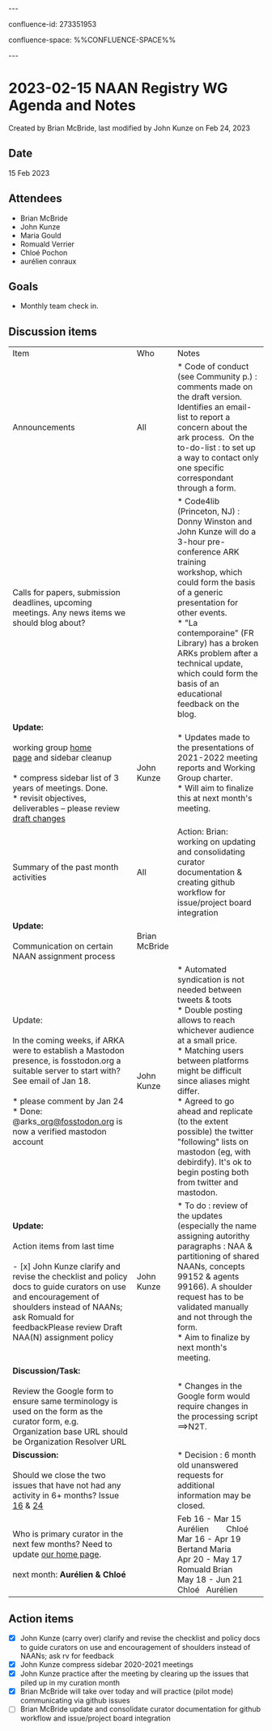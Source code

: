 \---

confluence-id: 273351953

confluence-space: %%CONFLUENCE-SPACE%%

\---

2023-02-15 NAAN Registry WG Agenda and Notes
============================================

Created by Brian McBride, last modified by John Kunze on Feb 24, 2023

Date
----

15 Feb 2023

Attendees
---------

*   Brian McBride
*   John Kunze 
*   Maria Gould
*   Romuald Verrier
*   Chloé Pochon
*   aurélien conraux 

Goals
-----

*   Monthly team check in.

Discussion items
----------------

|     |     |     |
| --- | --- | --- |
| Item | Who | Notes |
| Announcements | All | *   Code of conduct (see Community p.) : comments made on the draft version.  Identifies an email-list to report a concern about the ark process.  On the to-do-list : to set up a way to contact only one specific correspondant through a form. |
| Calls for papers, submission deadlines, upcoming meetings. Any news items we should blog about? |     | *   Code4lib  (Princeton, NJ) :  Donny Winston and John Kunze will do a 3-hour pre-conference ARK training workshop, which could form the basis of a generic presentation for other events.<br>*   "La contemporaine" (FR Library) has a broken ARKs problem after a technical update, which could form the basis of an educational feedback on the blog. |
| **Update:**<br><br>working group [home page](https://wiki.lyrasis.org/display/ARKs/NAAN+Registry+Working+Group) and sidebar cleanup<br><br>*   compress sidebar list of 3 years of meetings. Done.<br>*   revisit objectives, deliverables – please review [draft changes](https://docs.google.com/document/d/1MAaS9ZJkwkKoaJfKOWxSu1yr7UgwjMeBrbMC8dj7AaA/edit) | John Kunze | *   Updates made to the presentations of 2021-2022 meeting reports and Working Group charter.<br>*   Will aim to finalize this at next month's meeting. |
| Summary of the past month activities | All | Action: Brian: working on updating and consolidating curator documentation & creating github workflow for issue/project board integration |
| **Update:**<br><br>Communication on certain NAAN assignment process | Brian McBride |     |
| Update:<br><br>In the coming weeks, if ARKA were to establish a Mastodon presence, is fosstodon.org a suitable server to start with? See email of Jan 18.<br><br>*   please comment by Jan 24<br>*   Done: @arks\_org@fosstodon.org is now a verified mastodon account | John Kunze | *   Automated syndication is not needed between tweets & toots<br>*   Double posting allows to reach whichever audience  at a small price.<br>*   Matching users between platforms might be difficult since aliases might differ.<br>*   Agreed to go ahead and replicate (to the extent possible) the twitter "following" lists on mastodon (eg, with debirdify). It's ok to begin posting both from twitter and mastodon. |
| **Update:**<br><br>Action items from last time<br><br>- [x] John Kunze clarify and revise the checklist and policy docs to guide curators on use and encouragement of shoulders instead of NAANs; ask Romuald for feedbackPlease review Draft NAA(N) assignment policy | John Kunze | *   To do : review of the updates (especially the name assigning autorithy paragraphs : NAA & partitioning of shared NAANs, concepts 99152 & agents 99166). A shoulder request has to be validated manually and not through the form.<br>*   Aim to finalize by next month's meeting. |
| **Discussion/Task:**<br><br>Review the Google form to ensure same terminology is used on the form as the curator form, e.g. Organization base URL should be Organization Resolver URL |     | *   Changes in the Google form would require changes in the processing script ==>N2T. |
| **Discussion:**<br><br>Should we close the two issues that have not had any activity in 6+ months? Issue [16](https://github.com/CDLUC3/naan_reg_priv/issues/16) & [24](https://github.com/CDLUC3/naan_reg_priv/issues/24) |     | *   Decision : 6 month old unanswered requests for additional information may be closed. |
| Who is primary curator in the next few months? Need to update [our home page](https://wiki.lyrasis.org/display/ARKs/NAAN+Registry+Working+Group).<br><br>next month: **Aurélien & Chloé** |     | Feb 16 - Mar 15 Aurélien        Chloé  <br>Mar 16 - Apr 19 Bertand Maria  <br>Apr 20 - May 17 Romuald Brian  <br>May 18 - Jun 21 Chloé   Aurélien |

Action items
------------

- [x] John Kunze (carry over) clarify and revise the checklist and policy docs to guide curators on use and encouragement of shoulders instead of NAANs; ask rv for feedback
- [x] John Kunze compress sidebar 2020-2021 meetings
- [x] John Kunze practice after the meeting by clearing up the issues that piled up in my curation month
- [x] Brian McBride will take over today and will practice (pilot mode) communicating via github issues
- [ ] Brian McBride update and consolidate curator documentation for github workflow and issue/project board integration